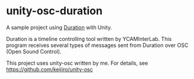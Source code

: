 unity-osc-duration
==================

A sample project using [Duration](https://github.com/YCAMInterlab/Duration) with Unity.

Duration is a timeline controlling tool written by YCAMInterLab. This program receives several
types of messages sent from Duration over OSC (Open Sound Control).

This project uses unity-osc written by me. For details, see https://github.com/keijiro/unity-osc
